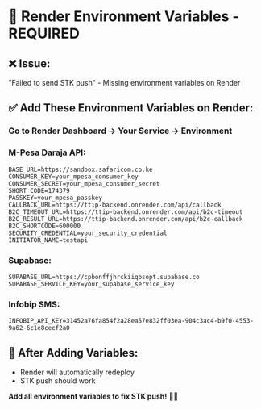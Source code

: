 # 🔧 Render Environment Variables - REQUIRED

## ❌ **Issue:**
"Failed to send STK push" - Missing environment variables on Render

## ✅ **Add These Environment Variables on Render:**

### **Go to Render Dashboard → Your Service → Environment**

### **M-Pesa Daraja API:**
```
BASE_URL=https://sandbox.safaricom.co.ke
CONSUMER_KEY=your_mpesa_consumer_key
CONSUMER_SECRET=your_mpesa_consumer_secret
SHORT_CODE=174379
PASSKEY=your_mpesa_passkey
CALLBACK_URL=https://ttip-backend.onrender.com/api/callback
B2C_TIMEOUT_URL=https://ttip-backend.onrender.com/api/b2c-timeout
B2C_RESULT_URL=https://ttip-backend.onrender.com/api/b2c-callback
B2C_SHORTCODE=600000
SECURITY_CREDENTIAL=your_security_credential
INITIATOR_NAME=testapi
```

### **Supabase:**
```
SUPABASE_URL=https://cpbonffjhrckiiqbsopt.supabase.co
SUPABASE_SERVICE_KEY=your_supabase_service_key
```

### **Infobip SMS:**
```
INFOBIP_API_KEY=31452a76fa854f2a28ea57e832ff03ea-904c3ac4-b9f0-4553-9a62-6c1e8cecf2a0
```

## 🔄 **After Adding Variables:**
- Render will automatically redeploy
- STK push should work

**Add all environment variables to fix STK push!** 🔧📱